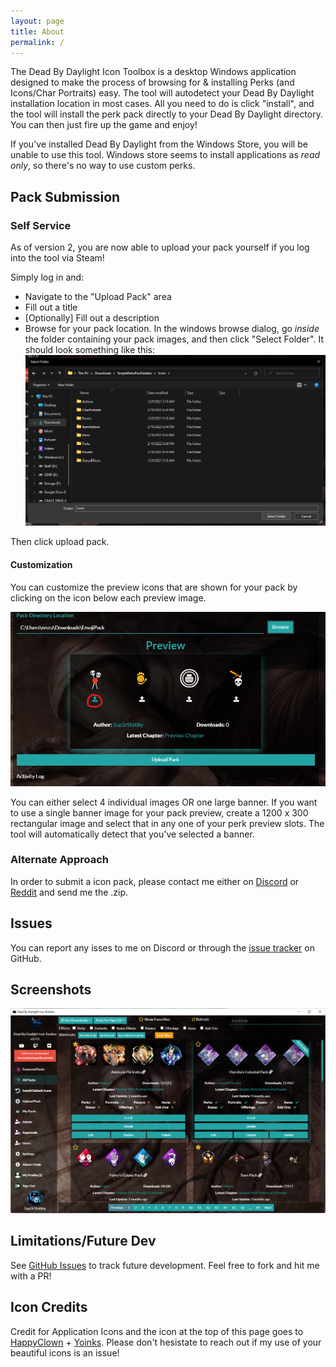 ```yaml
---
layout: page
title: About
permalink: /
---
```

The Dead By Daylight Icon Toolbox is a desktop Windows application designed to make the process of browsing for & installing Perks (and Icons/Char Portraits) easy. The tool will autodetect your Dead By Daylight installation location in most cases. All you need to do is click "install", and the tool will install the perk pack directly to your Dead By Daylight directory. You can then just fire up the game and enjoy!

If you've installed Dead By Daylight from the Windows Store, you will be unable to use this tool. Windows store seems to install applications as _read only_, so there's no way to use custom perks.

## Pack Submission
### Self Service
As of version 2, you are now able to upload your pack yourself if you log into the tool via Steam! 

Simply log in and:
* Navigate to the "Upload Pack" area
* Fill out a title 
* [Optionally] Fill out a description
* Browse for your pack location. In the windows browse dialog, go _inside_ the folder containing your pack images, and then click "Select Folder". It should look something like this:
![Pack Directory Selection](images/select_upload_dir.png)

Then click upload pack.

#### Customization
You can customize the preview icons that are shown for your pack by clicking on the icon below each preview image.

![Preview Customization](images/preview_customization.png)

You can either select 4 individual images OR one large banner. If you want to use a single banner image for your pack preview, create a 1200 x 300 rectangular image and select that in any one of your perk preview slots. The tool will automatically detect that you've selected a banner. 

### Alternate Approach
In order to submit a icon pack, please contact me either on [Discord](https://discordapp.com/invite/3WexstV) or [Reddit](https://reddit.com/message/compose?to=elpantalla&subject=My+Icon+Pack) and send me the .zip. 

## Issues
You can report any isses to me on Discord or through the [issue tracker](https://github.com/nrcrast/DbdPerkTool/issues) on GitHub. 

## Screenshots
![Perk Browser (Normal View)](images/screenshot_icons_normal.png)


## Limitations/Future Dev
See [GitHub Issues](https://github.com/nrcrast/DbdPerkTool/issues) to track future development.
Feel free to fork and hit me with a PR!

## Icon Credits
Credit for Application Icons and the icon at the top of this page goes to [HappyClown](https://steamcommunity.com/groups/HappyClownsColoredIcons) + [Yoinks](https://steamcommunity.com/profiles/76561198148794186/). Please don't hesistate to reach out if my use of your beautiful icons is an issue!
